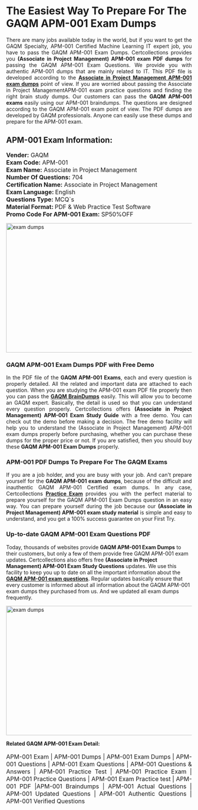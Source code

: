 <h1>The Easiest Way To Prepare For The GAQM APM-001 Exam Dumps</h1> <p style="text-align:justify">There are many jobs available today in the world, but if you want to get the GAQM Specialty, APM-001 Certified Machine Learning IT expert job, you have to pass the GAQM APM-001 Exam Dumps. Certcollections provides you <strong>(Associate in Project Management) APM-001 exam PDF dumps</strong> for passing the GAQM APM-001 Exam Questions. We provide you with authentic APM-001 dumps that are mainly related to IT. This PDF file is developed according to the <a href="https://www.certsofficial.com/gaqm/apm-001-questions"><strong>Associate in Project Management APM-001 exam dumps</strong></a> point of view. If you are worried about passing the Associate in Project ManagementAPM-001 exam practice questions and finding the right brain study dumps. Our customers can pass the <strong>GAQM APM-001 exams </strong>easily using our APM-001 braindumps. The questions are designed according to the GAQM APM-001 exam point of view. The PDF dumps are developed by GAQM professionals. Anyone can easily use these dumps and prepare for the APM-001 exam.</p> <h2><strong>APM-001 Exam Information:</strong></h2> <p><span style="font-size:16px"><strong>Vender:</strong> GAQM<br /> <strong>Exam Code:</strong> APM-001<br /> <strong>Exam Name:</strong> Associate in Project Management<br /> <strong>Number Of Questions:</strong> 704<br /> <strong>Certification Name:</strong> Associate in Project Management<br /> <strong>Exam Language: </strong>English<br /> <strong>Questions Type:</strong> MCQ`s<br /> <strong>Material Format: </strong>PDF & Web Practice Test Software<br /> <strong>Promo Code For APM-001 Exam:</strong> SP50%OFF</span></p> <p><a href="https://www.certsofficial.com/gaqm/apm-001-questions" rel="no-follow"><img alt="exam dumps" src="https://www.certcollections.com/uploads/content/certsofficial.jpg" style="height:350px; width:750px" /></a></p> <h3><strong>GAQM APM-001 Exam Dumps PDF with Free Demo</strong></h3> <p style="text-align:justify">In the PDF file of the <strong>GAQM APM-001 Exams</strong>, each and every question is properly detailed. All the related and important data are attached to each question. When you are studying the APM-001 exam PDF file properly then you can pass the <a href="https://www.certsofficial.com/gaqm-dumps"><strong>GAQM BrainDumps</strong></a> easily. This will allow you to become an GAQM expert. Basically, the detail is used so that you can understand every question properly. Certcollections offers <strong>(Associate in Project Management) APM-001 Exam Study Guide</strong> with a free demo. You can check out the demo before making a decision. The free demo facility will help you to understand the (Associate in Project Management) APM-001 exam dumps properly before purchasing, whether you can purchase these dumps for the proper price or not. If you are satisfied, then you should buy these <strong>GAQM APM-001 Exam Dumps</strong> properly.</p> <h3><strong>APM-001 PDF Dumps To Prepare For The GAQM Exams</strong></h3> <p style="text-align:justify">If you are a job holder, and you are busy with your job. And can't prepare yourself for the <strong>GAQM APM-001 exam dumps</strong>, because of the difficult and inauthentic GAQM APM-001 Certified exam dumps. In any case, Certcollections <strong><a href="https://www.certsofficial.com/">Practice Exam</a></strong> provides you with the perfect material to prepare yourself for the GAQM APM-001 Exam Dumps question in an easy way. You can prepare yourself during the job because our <strong>(Associate in Project Management) APM-001 exam study material</strong> is simple and easy to understand, and you get a 100% success guarantee on your First Try.</p> <h3><strong>Up-to-date GAQM APM-001 Exam Questions PDF</strong></h3> <p>Today, thousands of websites provide <strong>GAQM APM-001 Exam Dumps</strong> to their customers, but only a few of them provide free GAQM APM-001 exam updates. Certcollections also offers free <strong>(Associate in Project Management) APM-001 Exam Study Questions</strong> updates. We use this facility to keep you up to date on all the important information about the <a href="https://www.certsofficial.com/gaqm/apm-001-questions"><strong>GAQM APM-001 exam questions</strong></a>. Regular updates basically ensure that every customer is informed about all information about the GAQM APM-001 exam dumps they purchased from us. And we updated all exam dumps frequently.</p> <p><a href="https://www.certsofficial.com/gaqm/apm-001-questions"><img alt="exam dumps " src="https://www.certcollections.com/uploads/content/certsofficial2.jpg" style="height:350px; width:750px" /></a></p> <p style="text-align:justify"><span style="font-size:14px"><strong>Related GAQM APM-001 Exam Detail:</strong></span><br /> <br /> <span style="font-size:16px">APM-001 Exam | APM-001 Dumps | APM-001 Exam Dumps | APM-001 Questions | APM-001 Exam Questions | APM-001 Questions & Answers | APM-001 Practice Test | APM-001 Practice Exam | APM-001 Practice Questions | APM-001 Exam Practice test | APM-001 PDF |APM-001 Braindumps | APM-001 Actual Questions | APM-001 Updated Questions | APM-001 Authentic Questions | APM-001 Verified Questions</span></p>

